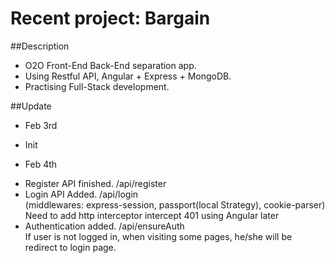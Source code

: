 # Recent project: Bargain

##Description
+ O2O Front-End Back-End separation app. 
+ Using Restful API, Angular + Express + MongoDB. 
+ Practising Full-Stack development.


##Update
+ Feb 3rd 
 - Init 
+ Feb 4th
 - Register API finished. /api/register
 - Login API Added. /api/login 
   <br />(middlewares: express-session, passport(local Strategy), cookie-parser)
   <br />Need to add http interceptor intercept 401 using Angular later
 - Authentication added. /api/ensureAuth
   <br /> If user is not logged in, when visiting some pages, he/she will be redirect to login page.
